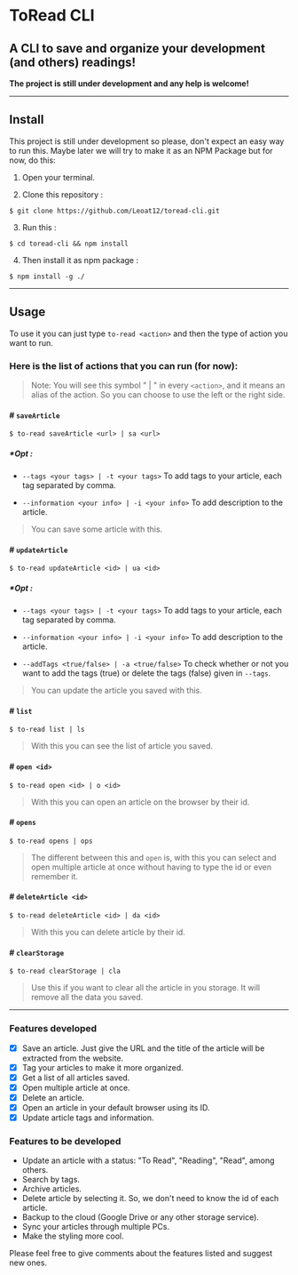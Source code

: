 # ToRead CLI

## A CLI to save and organize your development (and others) readings!

**The project is still under development and any help is welcome!**

---
## Install

This project is still under development so please, don't expect an easy way to run this. Maybe later we will try to make it as an NPM Package but for now, do this:

1. Open your terminal.

2. Clone this repository :

```
$ git clone https://github.com/Leoat12/toread-cli.git
```

3. Run this :

```
$ cd toread-cli && npm install
```

4. Then install it as npm package :

```
$ npm install -g ./
``` 
---

## Usage

To use it you can just type `to-read <action>` and then the type of action you want to run.

### **Here is the list of actions that you can run (for now)**:

>Note: You will see this symbol " | " in every `<action>`, and it means an alias of the action. So you can choose to use the left or the right side.

#### # `saveArticle`
     
   ```
   $ to-read saveArticle <url> | sa <url>
   ```
   
   ##### ****Opt*** :
   
   - `--tags <your tags> | -t <your tags>` To add tags to your article, each tag separated by comma.

   - `--information <your info> | -i <your info>` To add description to the article.

>You can save some article with this.
  
#### # `updateArticle`

```
$ to-read updateArticle <id> | ua <id>
```

   ##### ****Opt*** :
   
   - `--tags <your tags> | -t <your tags>` To add tags to your article, each tag separated by comma.

   - `--information <your info> | -i <your info>` To add description to the article.

   - `--addTags <true/false> | -a <true/false>` To check whether or not you want to add the tags (true) or delete the tags (false) given in `--tags`.

>You can update the article you saved with this.

#### # `list`

```
$ to-read list | ls
```

> With this you can see the list of article you saved.


#### # `open <id>`
```
$ to-read open <id> | o <id>
```

> With this you can open an article on the browser by their id.

#### # `opens`
```
$ to-read opens | ops
```

>The different between this and `open` is, with this you can select and open multiple article at once without having to type the id or even remember it.

#### # `deleteArticle <id>`
```
$ to-read deleteArticle <id> | da <id>
```

>With this you can delete article by their id.

#### # `clearStorage`
```
$ to-read clearStorage | cla
```

> Use this if you want to clear all the article in you storage. It will remove all the data you saved.

---

### Features developed

- [x] Save an article. Just give the URL and the title of the article will be extracted from the website.
- [x] Tag your articles to make it more organized.
- [x] Get a list of all articles saved.
- [x] Open multiple article at once.
- [x] Delete an article.
- [x] Open an article in your default browser using its ID.
- [x] Update article tags and information.

### Features to be developed

- Update an article with a status: "To Read", "Reading", "Read", among others.
- Search by tags.
- Archive articles.
- Delete article by selecting it. So, we don't need to know the id of each article.
- Backup to the cloud (Google Drive or any other storage service).
- Sync your articles through multiple PCs.
- Make the styling more cool.

Please feel free to give comments about the features listed and suggest new ones.

